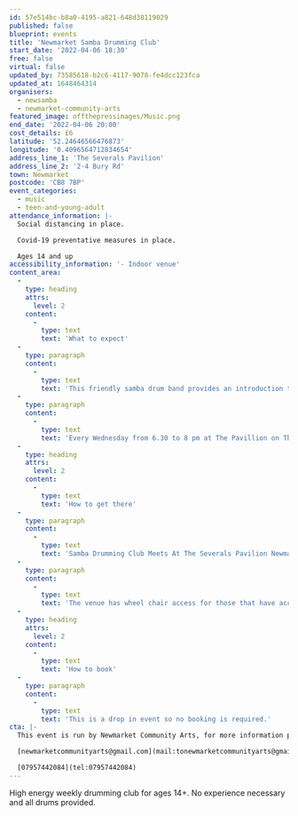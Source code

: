 ```yaml
---
id: 57e514bc-b8a0-4195-a821-648d38119029
published: false
blueprint: events
title: 'Newmarket Samba Drumming Club'
start_date: '2022-04-06 18:30'
free: false
virtual: false
updated_by: 73585618-b2c6-4117-9078-fe4dcc123fca
updated_at: 1648464314
organisers:
  - newsamba
  - newmarket-community-arts
featured_image: offthepressimages/Music.png
end_date: '2022-04-06 20:00'
cost_details: £6
latitude: '52.24646566476873'
longitude: '0.4096564712834654'
address_line_1: 'The Severals Pavilion'
address_line_2: '2-4 Bury Rd'
town: Newmarket
postcode: 'CB8 7BP'
event_categories:
  - music
  - teen-and-young-adult
attendance_information: |-
  Social distancing in place.

  Covid-19 preventative measures in place.

  Ages 14 and up
accessibility_information: '- Indoor venue'
content_area:
  -
    type: heading
    attrs:
      level: 2
    content:
      -
        type: text
        text: 'What to expect'
  -
    type: paragraph
    content:
      -
        type: text
        text: 'This friendly samba drum band provides an introduction to the different instruments used in a Brazilian Samba Band as well as techniques and tips. No experience needed.'
  -
    type: paragraph
    content:
      -
        type: text
        text: 'Every Wednesday from 6.30 to 8 pm at The Pavillion on The Severals. During term time - this half- term starts Wed 12th January until Wed 9th February.'
  -
    type: heading
    attrs:
      level: 2
    content:
      -
        type: text
        text: 'How to get there'
  -
    type: paragraph
    content:
      -
        type: text
        text: 'Samba Drumming Club Meets At The Severals Pavilion Newmarket, CB87BP.'
  -
    type: paragraph
    content:
      -
        type: text
        text: 'The venue has wheel chair access for those that have accessibility needs. '
  -
    type: heading
    attrs:
      level: 2
    content:
      -
        type: text
        text: 'How to book'
  -
    type: paragraph
    content:
      -
        type: text
        text: 'This is a drop in event so no booking is required.'
cta: |-
  This event is run by Newmarket Community Arts, for more information please get in touch via email or phone:

  [newmarketcommunityarts@gmail.com](mail:tonewmarketcommunityarts@gmail.com)

  [07957442084](tel:07957442084)
---
```

High energy weekly drumming club for ages 14+. No experience necessary and all drums provided.